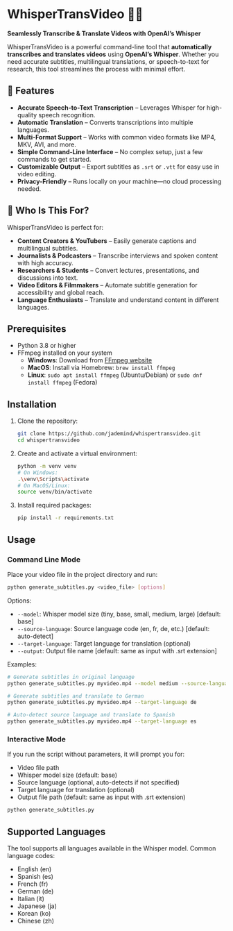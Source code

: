 # WhisperTransVideo 🎥💬  
**Seamlessly Transcribe & Translate Videos with OpenAI’s Whisper**  

WhisperTransVideo is a powerful command-line tool that **automatically transcribes and translates videos** using **OpenAI’s Whisper**. Whether you need accurate subtitles, multilingual translations, or speech-to-text for research, this tool streamlines the process with minimal effort.

## 🚀 Features  
- **Accurate Speech-to-Text Transcription** – Leverages Whisper for high-quality speech recognition.  
- **Automatic Translation** – Converts transcriptions into multiple languages.  
- **Multi-Format Support** – Works with common video formats like MP4, MKV, AVI, and more.  
- **Simple Command-Line Interface** – No complex setup, just a few commands to get started.  
- **Customizable Output** – Export subtitles as `.srt` or `.vtt` for easy use in video editing.  
- **Privacy-Friendly** – Runs locally on your machine—no cloud processing needed.  

## 🎯 Who Is This For?  
WhisperTransVideo is perfect for:  
- **Content Creators & YouTubers** – Easily generate captions and multilingual subtitles.  
- **Journalists & Podcasters** – Transcribe interviews and spoken content with high accuracy.  
- **Researchers & Students** – Convert lectures, presentations, and discussions into text.  
- **Video Editors & Filmmakers** – Automate subtitle generation for accessibility and global reach.  
- **Language Enthusiasts** – Translate and understand content in different languages.  

## Prerequisites

- Python 3.8 or higher
- FFmpeg installed on your system
  - **Windows**: Download from [FFmpeg website](https://ffmpeg.org/download.html)
  - **MacOS**: Install via Homebrew: `brew install ffmpeg`
  - **Linux**: `sudo apt install ffmpeg` (Ubuntu/Debian) or `sudo dnf install ffmpeg` (Fedora)

## Installation

1. Clone the repository:
   ```bash
   git clone https://github.com/jademind/whispertransvideo.git
   cd whispertransvideo
   ```

2. Create and activate a virtual environment:
   ```bash
   python -m venv venv
   # On Windows:
   .\venv\Scripts\activate
   # On MacOS/Linux:
   source venv/bin/activate
   ```

3. Install required packages:
   ```bash
   pip install -r requirements.txt
   ```

## Usage

### Command Line Mode

Place your video file in the project directory and run:
```bash
python generate_subtitles.py <video_file> [options]
```

Options:
- `--model`: Whisper model size (tiny, base, small, medium, large) [default: base]
- `--source-language`: Source language code (en, fr, de, etc.) [default: auto-detect]
- `--target-language`: Target language for translation (optional)
- `--output`: Output file name [default: same as input with .srt extension]

Examples:
```bash
# Generate subtitles in original language
python generate_subtitles.py myvideo.mp4 --model medium --source-language en

# Generate subtitles and translate to German
python generate_subtitles.py myvideo.mp4 --target-language de

# Auto-detect source language and translate to Spanish
python generate_subtitles.py myvideo.mp4 --target-language es
```

### Interactive Mode

If you run the script without parameters, it will prompt you for:
- Video file path
- Whisper model size (default: base)
- Source language (optional, auto-detects if not specified)
- Target language for translation (optional)
- Output file path (default: same as input with .srt extension)

```bash
python generate_subtitles.py
```

## Supported Languages

The tool supports all languages available in the Whisper model. Common language codes:
- English (en)
- Spanish (es)
- French (fr)
- German (de)
- Italian (it)
- Japanese (ja)
- Korean (ko)
- Chinese (zh)
